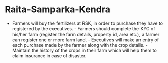 # Raita-Samparka-Kendra
- Farmers will buy the fertilizers at RSK, in order to purchase they have to registered by  the executives. - Farmers should complete the KYC of his/her farm (register the farm details, property id,  area etc.), a farmer can register one or more farm land. - Executives will make an entry of each purchase made by the farmer along with the crop  details. - Maintain the history of the crops in their farm which will help them to claim insurance  in case of disaster.
